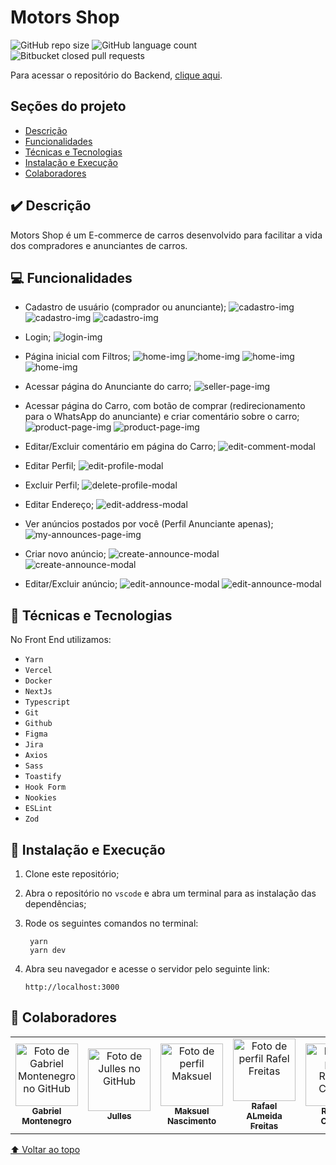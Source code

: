 # Motors Shop

![GitHub repo size](https://img.shields.io/github/repo-size/motors-shop-kenzie/motors-shop-FrontEnd?style=for-the-badge)
![GitHub language count](https://img.shields.io/github/languages/count/motors-shop-kenzie/motors-shop-FrontEnd?style=for-the-badge)
![Bitbucket closed pull requests](https://img.shields.io/github/issues-pr-closed/motors-shop-kenzie/motors-shop-FrontEnd?style=for-the-badge)

Para acessar o repositório do Backend, <a href="https://github.com/motors-shop-kenzie/motors-shop-BackEnd" target="_blank">clique aqui</a>.

## Seções do projeto

- [Descrição](#✔️-descrição)
- [Funcionalidades](#💻-funcionalidades)
- [Técnicas e Tecnologias](#🔨-técnicas-e-tecnologias)
- [Instalação e Execução](#🚀-instalação-e-execução)
- [Colaboradores](#🤝-colaboradores)

## ✔️ Descrição

Motors Shop é um E-commerce de carros desenvolvido para facilitar a vida dos compradores e anunciantes de carros.

## 💻 Funcionalidades

- Cadastro de usuário (comprador ou anunciante);
  <img src="https://github.com/motors-shop-kenzie/motors-shop-FrontEnd/blob/feat/readme/src/assets/readme/cadastro-1.png?raw=true" alt="cadastro-img"/>
  <img src="https://github.com/motors-shop-kenzie/motors-shop-FrontEnd/blob/feat/readme/src/assets/readme/cadastro-2.png?raw=true" alt="cadastro-img"/>
  <img src="https://github.com/motors-shop-kenzie/motors-shop-FrontEnd/blob/feat/readme/src/assets/readme/cadastro-3.png?raw=true" alt="cadastro-img"/>

- Login;
  <img src="https://github.com/motors-shop-kenzie/motors-shop-FrontEnd/blob/feat/readme/src/assets/readme/login.png?raw=true" alt="login-img"/>

- Página inicial com Filtros;
  <img src="https://github.com/motors-shop-kenzie/motors-shop-FrontEnd/blob/feat/readme/src/assets/readme/pagina-home-logado-1.png?raw=true" alt="home-img"/>
  <img src="https://github.com/motors-shop-kenzie/motors-shop-FrontEnd/blob/feat/readme/src/assets/readme/pagina-home-logado-2.png?raw=true" alt="home-img"/>
  <img src="https://github.com/motors-shop-kenzie/motors-shop-FrontEnd/blob/feat/readme/src/assets/readme/pagina-home-logado-3.png?raw=true" alt="home-img"/>
  <img src="https://github.com/motors-shop-kenzie/motors-shop-FrontEnd/blob/feat/readme/src/assets/readme/pagina-home-logado-4.png?raw=true" alt="home-img"/>

- Acessar página do Anunciante do carro;
  <img src="https://github.com/motors-shop-kenzie/motors-shop-FrontEnd/blob/feat/readme/src/assets/readme/pagina-de-anuncios-de-um-vendedor.png?raw=true" alt="seller-page-img"/>

- Acessar página do Carro, com botão de comprar (redirecionamento para o WhatsApp do anunciante) e criar comentário sobre o carro;
  <img src="https://github.com/motors-shop-kenzie/motors-shop-FrontEnd/blob/feat/readme/src/assets/readme/pagina-produto-1.png?raw=true" alt="product-page-img"/>
  <img src="https://github.com/motors-shop-kenzie/motors-shop-FrontEnd/blob/feat/readme/src/assets/readme/pagina-produto-2.png?raw=true" alt="product-page-img"/>

- Editar/Excluir comentário em página do Carro;
  <img src="https://github.com/motors-shop-kenzie/motors-shop-FrontEnd/blob/feat/readme/src/assets/readme/editar-comentarop.png?raw=true" alt="edit-comment-modal"/>

- Editar Perfil;
  <img src="https://github.com/motors-shop-kenzie/motors-shop-FrontEnd/blob/feat/readme/src/assets/readme/editar-perfil.png?raw=true" alt="edit-profile-modal"/>

- Excluir Perfil;
  <img src="https://github.com/motors-shop-kenzie/motors-shop-FrontEnd/blob/feat/readme/src/assets/readme/excluir-perfil.png?raw=true" alt="delete-profile-modal"/>

- Editar Endereço;
  <img src="https://github.com/motors-shop-kenzie/motors-shop-FrontEnd/blob/feat/readme/src/assets/readme/editar-endereco.png?raw=true" alt="edit-address-modal"/>

- Ver anúncios postados por você (Perfil Anunciante apenas);
  <img src="https://github.com/motors-shop-kenzie/motors-shop-FrontEnd/blob/feat/readme/src/assets/readme/pagina-meus-anuncios.png?raw=true" alt="my-announces-page-img"/>

- Criar novo anúncio;
  <img src="https://github.com/motors-shop-kenzie/motors-shop-FrontEnd/blob/feat/readme/src/assets/readme/criar-anuncio-1.png?raw=true" alt="create-announce-modal"/>
  <img src="https://github.com/motors-shop-kenzie/motors-shop-FrontEnd/blob/feat/readme/src/assets/readme/criar-anuncio-2.png?raw=true" alt="create-announce-modal"/>

- Editar/Excluir anúncio;
  <img src="https://github.com/motors-shop-kenzie/motors-shop-FrontEnd/blob/feat/readme/src/assets/readme/editar-anuncio-1.png?raw=true" alt="edit-announce-modal"/>
  <img src="https://github.com/motors-shop-kenzie/motors-shop-FrontEnd/blob/feat/readme/src/assets/readme/editar-anuncio-2.png?raw=true" alt="edit-announce-modal"/>

## 🔨 Técnicas e Tecnologias

No Front End utilizamos:

- `Yarn`
- `Vercel`
- `Docker`
- `NextJs`
- `Typescript`
- `Git`
- `Github`
- `Figma`
- `Jira`
- `Axios`
- `Sass`
- `Toastify`
- `Hook Form`
- `Nookies`
- `ESLint`
- `Zod`

## 🚀 Instalação e Execução

1.  Clone este repositório;
2.  Abra o repositório no `vscode` e abra um terminal para as instalação das dependências;
3.  Rode os seguintes comandos no terminal:

         yarn
         yarn dev

4.  Abra seu navegador e acesse o servidor pelo seguinte link:

        http://localhost:3000

## 🤝 Colaboradores

<table flex-wrap="wrap">
  <tr>
    <td align="center">
      <a href="http://github.com/isgabriel">
        <img src="https://avatars.githubusercontent.com/u/100328347?v=4" width="100px;" alt="Foto de Gabriel Montenegro no GitHub"/><br>
        <sub>
          <b>Gabriel Montenegro</b>
        </sub>
      </a>
    </td>
    <td align="center">
      <a href="https://github.com/jullesss">
        <img src="https://avatars.githubusercontent.com/u/109706710?v=4" width="100px;" alt="Foto de Julles no GitHub"/><br>
        <sub>
          <b>Julles</b>
        </sub>
      </a>
    </td>
    <td align="center">
      <a href="https://github.com/mk-nascimento">
        <img src="https://avatars.githubusercontent.com/u/114680477?v=4" width="100px;" alt="Foto de perfil Maksuel"/><br>
        <sub>
          <b>Maksuel Nascimento</b>
        </sub>
      </a>
    </td>
    <td align="center">
      <a href="https://github.com/RafaelFreitas-cloud">
        <img src="https://avatars.githubusercontent.com/u/110198859?v=4" width="100px;" alt="Foto de perfil Rafel Freitas"/><br>
        <sub>
          <b>Rafael ALmeida Freitas</b>
        </sub>
      </a>
    </td>
    <td align="center">
      <a href="https://github.com/Rafhaelcristian">
        <img src="https://avatars.githubusercontent.com/u/114514318?v=4" width="100px;" alt="Foto de perfil Rafhael Cristian"/><br>
        <sub>
          <b>Rafhael Cristian</b>
        </sub>
      </a>
    </td>
    <td align="center">
      <a href="https://github.com/PatrickEN-dev">
        <img src="https://avatars.githubusercontent.com/u/111611020?v=4" width="100px;" alt="Foto de perfil Patrick"/><br>
        <sub>
          <b>Patrick Almeida</b>
        </sub>
      </a>
    </td>
    <td align="center">
      <a href="https://github.com/RichardLimaDxD">
        <img src="https://avatars.githubusercontent.com/u/110191030?v=4" width="100px;" alt="Foto de perfil Richard"/><br>
        <sub>
          <b>Richard Lima</b>
        </sub>
      </a>
    </td>
  </tr>
</table>

<!-- ## 😄 Seja um dos contribuidores<br>

Quer fazer parte desse projeto? Clique [AQUI](CONTRIBUTING.md) e leia como contribuir. -->

[⬆ Voltar ao topo](#motors-shop)<br>
